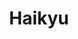---
layout: lecteur.njk
tags : haikyu

title : Haikyu
episode : 25
saison : 4
iframe : https://streamtape.com/e/3qP4QzPdkvfdV03/Haikyuu_TO_THE_TOP_-_25_VOSTFR.mp4.mp4
cc :  VostFr
    
---